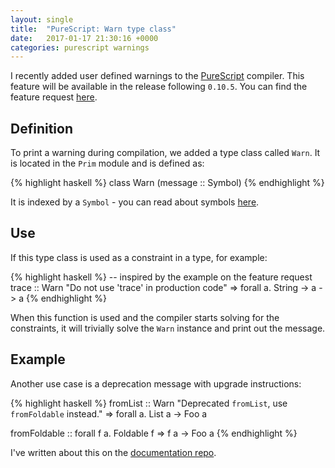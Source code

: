 ```yaml
---
layout: single
title:  "PureScript: Warn type class"
date:   2017-01-17 21:30:16 +0000
categories: purescript warnings
---
```


I recently added user defined warnings to the [PureScript][psc]
compiler.  This feature will be available in the release following `0.10.5`.
You can find the feature request [here][issue-warn].


## Definition

To print a warning during compilation, we added a type class called `Warn`.  It
is located in the `Prim` module and is defined as:

{% highlight haskell %}
class Warn (message :: Symbol)
{% endhighlight %}

It is indexed by a `Symbol` - you can read about symbols [here][psc-symbols].


## Use

If this type class is used as a constraint in a type, for example:

{% highlight haskell %}
-- inspired by the example on the feature request
trace :: Warn "Do not use 'trace' in production code"
      => forall a. String -> a -> a
{% endhighlight %}

When this function is used and the compiler starts solving for the constraints,
it will trivially solve the `Warn` instance and print out the message.


## Example

Another use case is a deprecation message with upgrade instructions:

{% highlight haskell %}
fromList :: Warn "Deprecated `fromList`, use `fromFoldable` instead."
         => forall a. List a -> Foo a

fromFoldable :: forall f a. Foldable f => f a -> Foo a
{% endhighlight %}

I've written about this on the [documentation repo][docs-warn].

[psc]: https://github.com/purescript/purescript
[issue-warn]: https://github.com/purescript/purescript/issues/2564
[psc-symbols]: https://github.com/paf31/24-days-of-purescript-2016/blob/master/9.markdown
[docs-warn]: https://github.com/purescript/documentation/blob/master/guides/Custom-Type-Errors.md
